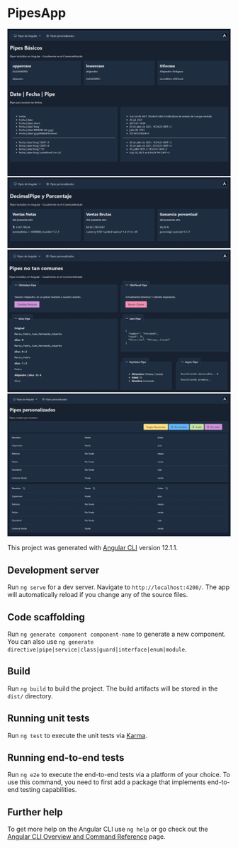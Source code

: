 # PipesApp

![alt text](https://github.com/alesyt0h/angular-pipesApp/blob/main/1.%20Pipes%20Basicos.jpg?raw=true)
![alt text](https://github.com/alesyt0h/angular-pipesApp/blob/main/2.%20DecimalPipe%20y%20Porcentaje.jpg?raw=true)
![alt text](https://github.com/alesyt0h/angular-pipesApp/blob/main/3.%20i18n%20Slice%20Jason%20KeyValue%20Async%20Pipes.jpg?raw=true)
![alt text](https://github.com/alesyt0h/angular-pipesApp/blob/main/4.%20Pipes%20Personalizados.jpg?raw=true)

This project was generated with [Angular CLI](https://github.com/angular/angular-cli) version 12.1.1.

## Development server

Run `ng serve` for a dev server. Navigate to `http://localhost:4200/`. The app will automatically reload if you change any of the source files.

## Code scaffolding

Run `ng generate component component-name` to generate a new component. You can also use `ng generate directive|pipe|service|class|guard|interface|enum|module`.

## Build

Run `ng build` to build the project. The build artifacts will be stored in the `dist/` directory.

## Running unit tests

Run `ng test` to execute the unit tests via [Karma](https://karma-runner.github.io).

## Running end-to-end tests

Run `ng e2e` to execute the end-to-end tests via a platform of your choice. To use this command, you need to first add a package that implements end-to-end testing capabilities.

## Further help

To get more help on the Angular CLI use `ng help` or go check out the [Angular CLI Overview and Command Reference](https://angular.io/cli) page.
